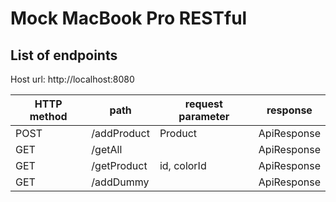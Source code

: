 # Mock MacBook Pro RESTful

## List of endpoints

Host url: http://localhost:8080

| HTTP method | path        | request parameter | response    |
|-------------|-------------|-------------------|-------------|
| POST        | /addProduct | Product           | ApiResponse |
| GET         | /getAll     |                   | ApiResponse |
| GET         | /getProduct | id, colorId       | ApiResponse |
| GET         | /addDummy   |                   | ApiResponse |
